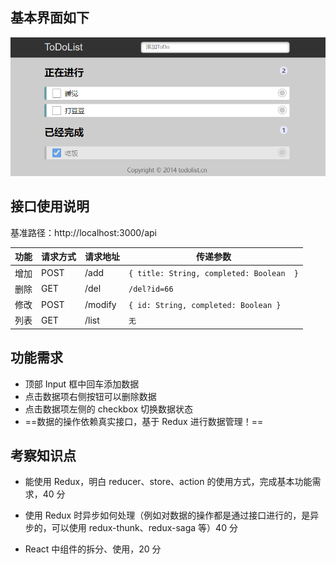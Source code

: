 ## 基本界面如下

<img src="界面.png" alt="界面" style="zoom: 67%;" />

## 接口使用说明

基准路径：http://localhost:3000/api

|  功能    | 请求方式  | 请求地址| 传递参数 |
|  ---     | ----  | ----| ---- |
| 增加     | POST | /add| `{ title: String, completed: Boolean  }` |
| 删除     | GET | /del| `/del?id=66`|
| 修改     | POST | /modify| `{ id: String, completed: Boolean }` |
| 列表     | GET | /list | `无`|

## 功能需求

- 顶部 Input 框中回车添加数据
- 点击数据项右侧按钮可以删除数据
- 点击数据项左侧的 checkbox 切换数据状态
- ==数据的操作依赖真实接口，基于 Redux 进行数据管理！==

## 考察知识点

- 能使用 Redux，明白 reducer、store、action 的使用方式，完成基本功能需求，40 分

- 使用 Redux 时异步如何处理（例如对数据的操作都是通过接口进行的，是异步的，可以使用 redux-thunk、redux-saga 等）40 分

- React 中组件的拆分、使用，20 分